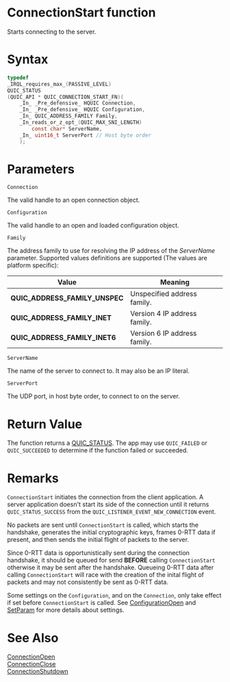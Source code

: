 ConnectionStart function
======

Starts connecting to the server.

# Syntax

```C
typedef
_IRQL_requires_max_(PASSIVE_LEVEL)
QUIC_STATUS
(QUIC_API * QUIC_CONNECTION_START_FN)(
    _In_ _Pre_defensive_ HQUIC Connection,
    _In_ _Pre_defensive_ HQUIC Configuration,
    _In_ QUIC_ADDRESS_FAMILY Family,
    _In_reads_or_z_opt_(QUIC_MAX_SNI_LENGTH)
        const char* ServerName,
    _In_ uint16_t ServerPort // Host byte order
    );
```

# Parameters

`Connection`

The valid handle to an open connection object.

`Configuration`

The valid handle to an open and loaded configuration object.

`Family`

The address family to use for resolving the IP address of the *ServerName* parameter. Supported values definitions are supported (The values are platform specific):

Value | Meaning
--- | ---
**QUIC_ADDRESS_FAMILY_UNSPEC**<br> |Unspecified address family.
**QUIC_ADDRESS_FAMILY_INET**<br> | Version 4 IP address family.
**QUIC_ADDRESS_FAMILY_INET6**<br> | Version 6 IP address family.

`ServerName`

The name of the server to connect to. It may also be an IP literal.

`ServerPort`

The UDP port, in host byte order, to connect to on the server.

# Return Value

The function returns a [QUIC_STATUS](QUIC_STATUS.md). The app may use `QUIC_FAILED` or `QUIC_SUCCEEDED` to determine if the function failed or succeeded.

# Remarks

`ConnectionStart` initiates the connection from the client application. A server application doesn't start its side of the connection until it returns `QUIC_STATUS_SUCCESS` from the `QUIC_LISTENER_EVENT_NEW_CONNECTION` event.

No packets are sent until `ConnectionStart` is called, which starts the handshake, generates the initial cryptographic keys, frames 0-RTT data if present, and then sends the initial flight of packets to the server.

Since 0-RTT data is opportunistically sent during the connection handshake, it should be queued for send **BEFORE** calling `ConnectionStart` otherwise it may be sent after the handshake. Queueing 0-RTT data after calling `ConnectionStart` will race with the creation of the inital flight of packets and may not consistently be sent as 0-RTT data.

Some settings on the `Configuration`, and on the `Connection`, only take effect if set before `ConnectionStart` is called. See [ConfigurationOpen](ConfigurationOpen.md) and [SetParam](SetParam.md) for more details about settings.

# See Also

[ConnectionOpen](ConnectionOpen.md)<br>
[ConnectionClose](ConnectionClose.md)<br>
[ConnectionShutdown](ConnectionShutdown.md)<br>
